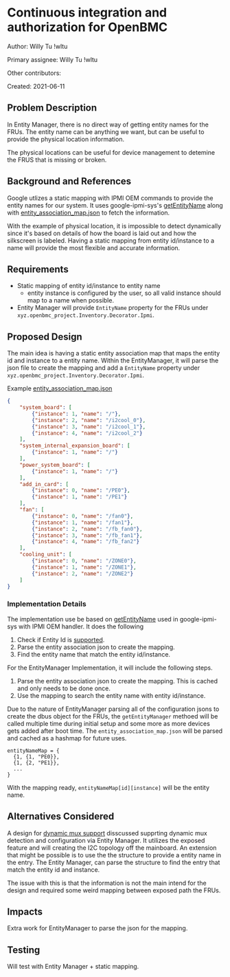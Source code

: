 # Continuous integration and authorization for OpenBMC

Author:
  Willy Tu !wltu

Primary assignee:
  Willy Tu !wltu

Other contributors:

Created:
  2021-06-11

## Problem Description

In Entity Manager, there is no direct way of getting entity names for the FRUs.
The entity name can be anything we want, but can be useful to provide the
physical location information.

The physical locations can be useful for device management to detemine the FRUS
that is missing or broken.

## Background and References

Google utlizes a static mapping with IPMI OEM commands to provide the entity
names for our system. It uses google-ipmi-sys's [getEntityName][2] along with
[entity_association_map.json][1] to fetch the information.

With the example of physical location, it is impossible to detect dynamically
since it's based on details of how the board is laid out and how the silkscreen
is labeled. Having a static mapping from entity id/instance to a name will
provide the most flexible and accurate information.

## Requirements
- Static mapping of entity id/instance to entity name
  - entity instance is configured by the user, so all valid instance should map
  to a name when possible.
- Entity Manager will provide `EntityName` property for the FRUs under
`xyz.openbmc_project.Inventory.Decorator.Ipmi`.

## Proposed Design

The main idea is having a static entity association map that maps the entity id
and instance to a entity name. Within the EntityManager, it will parse the json
file to create the mapping and add a `EntityName` property under
`xyz.openbmc_project.Inventory.Decorator.Ipmi`.

Example [entity_association_map.json][1]
```json
{
    "system_board": [
        {"instance": 1, "name": "/"},
        {"instance": 2, "name": "/i2cool_0"},
        {"instance": 3, "name": "/i2cool_1"},
        {"instance": 4, "name": "/i2cool_2"}
    ],
    "system_internal_expansion_board": [
        {"instance": 1, "name": "/"}
    ],
    "power_system_board": [
        {"instance": 1, "name": "/"}
    ],
    "add_in_card": [
        {"instance": 0, "name": "/PE0"},
        {"instance": 1, "name": "/PE1"}
    ],
    "fan": [
        {"instance": 0, "name": "/fan0"},
        {"instance": 1, "name": "/fan1"},
        {"instance": 2, "name": "/fb_fan0"},
        {"instance": 3, "name": "/fb_fan1"},
        {"instance": 4, "name": "/fb_fan2"}
    ],
    "cooling_unit": [
        {"instance": 0, "name": "/ZONE0"},
        {"instance": 1, "name": "/ZONE1"},
        {"instance": 2, "name": "/ZONE2"}
    ]
}
```

### Implementation Details

The implementation use be based on [getEntityName][2] used in google-ipmi-sys
with IPMI OEM handler. It does the following
1. Check if Entity Id is [supported][3].
2. Parse the entity association json to create the mapping.
3. Find the entity name that match the entity id/instance.

For the EntityManager Implementation, it will include the following steps.
1. Parse the entity association json to create the mapping. This is cached and
only needs to be done once.
2. Use the mapping to search the entity name with entity id/instance.

Due to the nature of EntityManager parsing all of the configuration jsons to
create the dbus object for the FRUs, the `getEntityManager` methoed will be
called multiple time during initial setup and some more as more devices gets
added after boot time. The `entity_association_map.json` will be parsed and
cached as a hashmap for future uses.

```
entityNameMap = {
  {1, {1, "PE0}},
  {1, {2, "PE1}},
  ...
}
```

With the mapping ready, `entityNameMap[id][instance]` will be the entity name.

## Alternatives Considered

A design for [dynamic mux support][4] disscussed supprting
dynamic mux detection and configuration via Entity Manager. It
utilizes the exposed feature and will creating the I2C topology
off the mainboard. An extension that might be possible is to use
the the structure to provide a entity name in the entry. The
Entity Manager, can parse the structure to find the entry that
match the entity id and instance.

The issue with this is that the information is not the main intend for the
design and required some weird mapping between exposed path the FRUs.

## Impacts

Extra work for EntityManager to parse the json for the mapping.

## Testing

Will test with Entity Manager + static mapping.


[1]: https://github.com/openbmc/openbmc/blob/897b1454ff3be7d07d1a7057f4a23c0944aa7e87/meta-quanta/meta-gbs/recipes-gbs/gbs-ipmi-entity-association-map/gbs-ipmi-entity-association-map.bb
[2]: https://github.com/openbmc/google-ipmi-sys/blob/3b1b427c1fa4bcddcab1fc003410e5fa5d7a8334/handler.cpp#L235-L268
[3]: https://github.com/openbmc/google-ipmi-sys/blob/3b1b427c1fa4bcddcab1fc003410e5fa5d7a8334/handler_impl.hpp#L45-L58
[4]: https://gerrit.openbmc-project.xyz/c/openbmc/entity-manager/+/42971/
